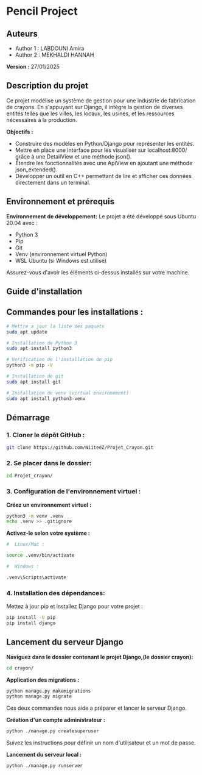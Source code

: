 

# Pencil Project


## Auteurs
- Author 1 : LABDOUNI Amira
- Author 2 : MEKHALDI HANNAH

**Version :** 27/01/2025

## Description du projet

Ce projet modélise un système de gestion pour une industrie de fabrication de crayons. En s'appuyant sur Django, il intègre la gestion de diverses entités telles que les villes, les locaux, les usines, et les ressources nécessaires à la production.

**Objectifs :** 
- Construire des modèles en Python/Django pour représenter les entités.
- Mettre en place une interface pour les visualiser sur localhost:8000/ grâce à une DetailView et une méthode json().
- Étendre les fonctionnalités avec une ApiView en ajoutant une méthode json_extended().
- Développer un outil en C++ permettant de lire et afficher ces données directement dans un terminal.

## Environnement et prérequis 

**Environnement de développement:** Le projet a été développé sous Ubuntu 20.04 avec :

- Python 3
- Pip
- Git
- Venv (environnement virtuel Python)
- WSL Ubuntu (si Windows est utilisé)

Assurez-vous d'avoir les éléments ci-dessus installés sur votre machine.

## Guide d'installation

## Commandes pour les installations :

```bash
# Mettre a jour la liste des paquets
sudo apt update

# Installation de Python 3
sudo apt install python3

# Verification de l'installation de pip
python3 -m pip -V

# Installation de git
sudo apt install git

# Installation de venv (virtual environement)
sudo apt install python3-venv

``` 
## Démarrage


### 1. Cloner le dépôt GitHub : 
```bash
git clone https://github.com/NiiteeZ/Projet_Crayon.git

```

### 2. Se placer dans le dossier: 
```bash
cd Projet_crayon/
```

### 3. Configuration de l'environnement virtuel :

**Créez un environnement virtuel :**
```bash
python3 -m venv .venv
echo .venv >> .gitignore
```
**Activez-le selon votre système :**
```bash
#  Linux/Mac :

source .venv/bin/activate

#  Windows :

.venv\Scripts\activate

```
### 4. Installation des dépendances:

Mettez à jour pip et installez Django pour votre projet :

```bash
pip install -U pip
pip install django
```

## Lancement du serveur Django

**Naviguez dans le dossier contenant le projet Django,(le dossier crayon):**

```bash
cd crayon/
```


**Application des migrations :**

```bash
python manage.py makemigrations
python manage.py migrate

```

Ces deux commandes nous aide a préparer et lancer le serveur Django.

**Création d'un compte administrateur :**

```bash
python ./manage.py createsuperuser
```

Suivez les instructions pour définir un nom d'utilisateur et un mot de passe.

**Lancement du serveur local :**

```bash
python ./manage.py runserver
```




```bash


```
